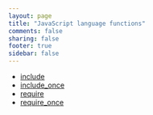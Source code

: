 ```yaml
---
layout: page
title: "JavaScript language functions"
comments: false
sharing: false
footer: true
sidebar: false
---
```

<!-- Generated by Rakefile:build -->

 - [include](/functions/include)
 - [include_once](/functions/include_once)
 - [require](/functions/require)
 - [require_once](/functions/require_once)
